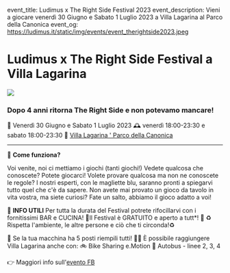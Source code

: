 event_title: Ludimus x The Right Side Festival 2023
event_description: Vieni a giocare venerdì 30 Giugno e Sabato 1 Luglio 2023 a Villa Lagarina al Parco della Canonica
event_og: https://ludimus.it/static/img/events/event_therightside2023.jpeg

# Ludimus x The Right Side Festival a Villa Lagarina

![](https://ludimus.it/static/img/events/event_therightside2023.jpeg)

### Dopo 4 anni ritorna The Right Side e non potevamo mancare!

📅 Venerdì 30 Giugno e Sabato 1 Luglio 2023
🕰 venerdì 18:00-23:30 e sabato 18:00-23:30
📍 [Villa Lagarina ' Parco della Canonica](https://goo.gl/maps/H3CUa9HdyYXv9xL29)

---

🎲 **Come funziona?**

Voi venite, noi ci mettiamo i giochi (tanti giochi!)
Vedete qualcosa che conoscete? Potete giocarci!
Volete provare qualcosa ma non ne conoscete le regole? I nostri esperti, con le magliette blu, saranno pronti a spiegarvi tutto quel che c'è da sapere.
Non avete mai provato un gioco da tavolo in vita vostra, ma siete curiosi? Fate un salto, abbiamo il gioco adatto a voi!

🎲 **INFO UTILI**
Per tutta la durata del Festival potrete rifocillarvi con i fornitissimi BAR e CUCINA!
🌈Il Festival è GRATUITO e aperto a tutt*! 🌈
♻️ Rispetta l'ambiente, le altre persone e ciò che ti circonda!♻️

🚗 Se la tua macchina ha 5 posti riempili tutti!
🏃‍♂️ È possibile raggiungere Villa Lagarina anche con:
🚲 Bike Sharing e.Motion
🚌 Autobus - linee 2, 3, 4

👉 Maggiori info sull'[evento FB](https://www.facebook.com/events/249057154464493) 